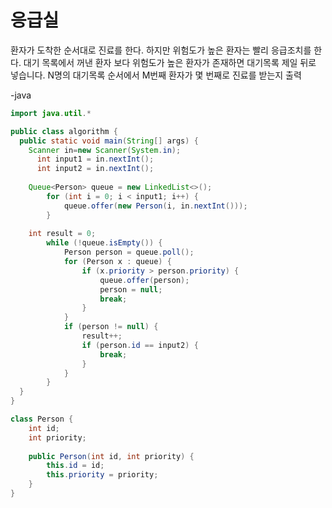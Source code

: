 # 응급실
환자가 도착한 순서대로 진료를 한다. 하지만 위험도가 높은 환자는 빨리 응급조치를 한다.
대기 목록에서 꺼낸 환자 보다 위험도가 높은 환자가 존재하면 대기목록 제일 뒤로 넣습니다.
N명의 대기목록 순서에서 M번째 환자가 몇 번째로 진료를 받는지 출력

-java
```java
import java.util.*

public class algorithm {
  public static void main(String[] args) {
    Scanner in=new Scanner(System.in);
	  int input1 = in.nextInt();
	  int input2 = in.nextInt();
    
    Queue<Person> queue = new LinkedList<>();
		for (int i = 0; i < input1; i++) {
			queue.offer(new Person(i, in.nextInt()));
		}
    
    int result = 0;
		while (!queue.isEmpty()) {
			Person person = queue.poll();
			for (Person x : queue) {
				if (x.priority > person.priority) {
					queue.offer(person);
					person = null;
					break;
				}
			}
			if (person != null) {
				result++;
				if (person.id == input2) {
					break;
				}
			}
		}
  }
}

class Person {
	int id;
	int priority;
	
	public Person(int id, int priority) {
		this.id = id;
		this.priority = priority;
	}
}
```
